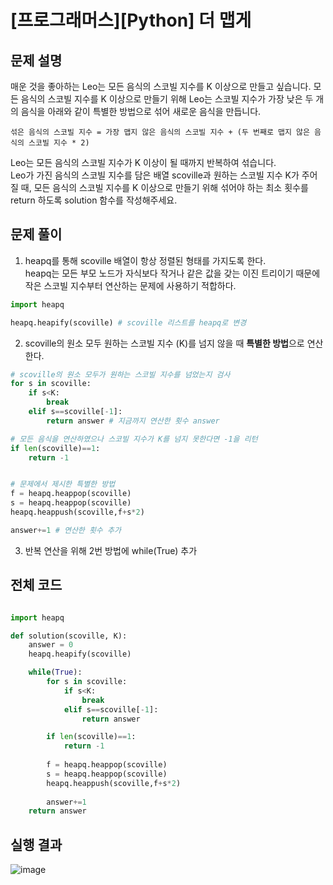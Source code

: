 # [프로그래머스][Python] 더 맵게

## 문제 설명
매운 것을 좋아하는 Leo는 모든 음식의 스코빌 지수를 K 이상으로 만들고 싶습니다. 모든 음식의 스코빌 지수를 K 이상으로 만들기 위해 Leo는 스코빌 지수가 가장 낮은 두 개의 음식을 아래와 같이 특별한 방법으로 섞어 새로운 음식을 만듭니다.  

```text
섞은 음식의 스코빌 지수 = 가장 맵지 않은 음식의 스코빌 지수 + (두 번째로 맵지 않은 음식의 스코빌 지수 * 2)
```

Leo는 모든 음식의 스코빌 지수가 K 이상이 될 때까지 반복하여 섞습니다.  
Leo가 가진 음식의 스코빌 지수를 담은 배열 scoville과 원하는 스코빌 지수 K가 주어질 때, 모든 음식의 스코빌 지수를 K 이상으로 만들기 위해 섞어야 하는 최소 횟수를 return 하도록 solution 함수를 작성해주세요.

## 문제 풀이
1. heapq를 통해 scoville 배열이 항상 정렬된 형태를 가지도록 한다.  
heapq는 모든 부모 노드가 자식보다 작거나 같은 값을 갖는 이진 트리이기 때문에 작은 스코빌 지수부터 연산하는 문제에 사용하기 적합하다.  

```python
import heapq

heapq.heapify(scoville) # scoville 리스트를 heapq로 변경
```  

2. scoville의 원소 모두 원하는 스코빌 지수 (K)를 넘지 않을 때 **특별한 방법**으로 연산한다.  
```python
# scoville의 원소 모두가 원하는 스코빌 지수를 넘었는지 검사
for s in scoville:
    if s<K:
        break
    elif s==scoville[-1]:
        return answer # 지금까지 연산한 횟수 answer

# 모든 음식을 연산하였으나 스코빌 지수가 K를 넘지 못한다면 -1을 리턴
if len(scoville)==1:
    return -1 


# 문제에서 제시한 특별한 방법
f = heapq.heappop(scoville)
s = heapq.heappop(scoville)
heapq.heappush(scoville,f+s*2)

answer+=1 # 연산한 횟수 추가
```

3. 반복 연산을 위해 2번 방법에 while(True) 추가

## 전체 코드

```python 

import heapq

def solution(scoville, K):
    answer = 0
    heapq.heapify(scoville)

    while(True):
        for s in scoville:
            if s<K:
                break
            elif s==scoville[-1]:
                return answer

        if len(scoville)==1:
            return -1
        
        f = heapq.heappop(scoville)
        s = heapq.heappop(scoville)
        heapq.heappush(scoville,f+s*2)
        
        answer+=1
    return answer
```

## 실행 결과
![image](https://github.com/ssoxong/coding-test/assets/112956015/1dcba631-4c98-4671-8270-35f0ba9e58a4)